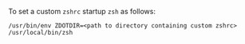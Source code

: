 To set a custom `zshrc` startup `zsh` as follows:

	/usr/bin/env ZDOTDIR=<path to directory containing custom zshrc> /usr/local/bin/zsh
